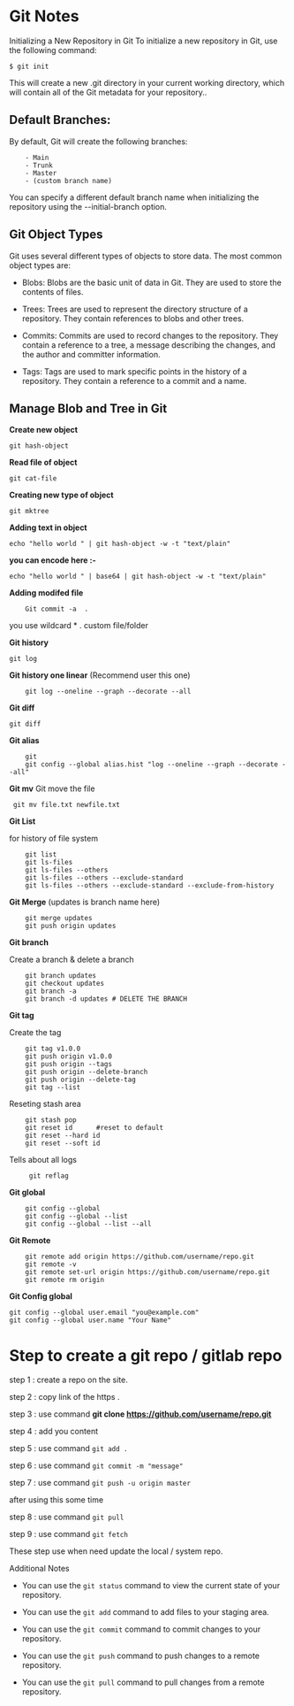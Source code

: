 # Git Notes
Initializing a New Repository in Git
To initialize a new repository in Git, use the following command:

    $ git init

This will create a new .git directory in your current working directory, which will contain all of the Git metadata for your repository..

## Default Branches:

By default, Git will create the following branches:

        - Main
        - Trunk
        - Master
        - (custom branch name)

You can specify a different default branch name when initializing the repository using the --initial-branch option.

## Git Object Types
Git uses several different types of objects to store data. The most common object types are:

- Blobs: Blobs are the basic unit of data in Git. They are used to store the contents of files.

- Trees: Trees are used to represent the directory structure of a repository. They contain references to blobs and other trees.

- Commits: Commits are used to record changes to the repository. They contain a reference to a tree, a message describing the changes, and the author and committer information.

- Tags: Tags are used to mark specific points in the history of a repository. They contain a reference to a commit and a name.


## Manage Blob and Tree in Git

**Create new object**

    git hash-object

**Read file of object**
    
    git cat-file 

**Creating new type of object** 
    
    git mktree

**Adding text in object**

    echo "hello world " | git hash-object -w -t "text/plain"

**you can encode here :-**

    echo "hello world " | base64 | git hash-object -w -t "text/plain"

**Adding modifed file**

        Git commit -a  . 

you use wildcard * . custom file/folder

**Git history**


    git log 

**Git history one linear** (Recommend user this one)

        git log --oneline --graph --decorate --all

**Git diff**

    git diff

**Git alias** 
        
        git     
        git config --global alias.hist "log --oneline --graph --decorate --all"


**Git mv**
Git move the file 
 
     git mv file.txt newfile.txt
        

**Git List**

for history of file system
        
        git list
        git ls-files
        git ls-files --others
        git ls-files --others --exclude-standard
        git ls-files --others --exclude-standard --exclude-from-history





**Git Merge**  (updates is branch name here)
 

        git merge updates
        git push origin updates 



**Git branch**

Create a branch & delete a branch 

        git branch updates
        git checkout updates
        git branch -a 
        git branch -d updates # DELETE THE BRANCH  


**Git tag**

Create the tag 

        git tag v1.0.0
        git push origin v1.0.0
        git push origin --tags
        git push origin --delete-branch
        git push origin --delete-tag
        git tag --list

Reseting stash area

        git stash pop
        git reset id      #reset to default
        git reset --hard id     
        git reset --soft id 

Tells about all logs
 
         git reflag      

**Git global**
        
        git config --global 
        git config --global --list
        git config --global --list --all

**Git Remote** 
        
        git remote add origin https://github.com/username/repo.git
        git remote -v
        git remote set-url origin https://github.com/username/repo.git 
        git remote rm origin
        
**Git Config global**


    git config --global user.email "you@example.com"
    git config --global user.name "Your Name"        

# Step to create a git repo / gitlab repo 

 step 1 :  create a repo on the site.

 step 2 :  copy link of the https .

 step 3 :  use command **git clone https://github.com/username/repo.git**

 step 4 : add you content 

 step 5 :  use command `git add .`

 step 6 :  use command `git commit -m "message"`

 step 7 :  use command `git push -u origin master`

after using this some time

 step 8 : use command `git pull`

 step 9 : use command `git fetch`

These step use when need update the local / system repo.



 














Additional Notes
- You can use the `git status` command to view the current state of your repository.

- You can use the `git add` command to add files to your staging area.
- You can use the `git commit` command to commit changes to your repository.
- You can use the `git push` command to push changes to a remote repository.
- You can use the `git pull` command to pull changes from a remote repository.
